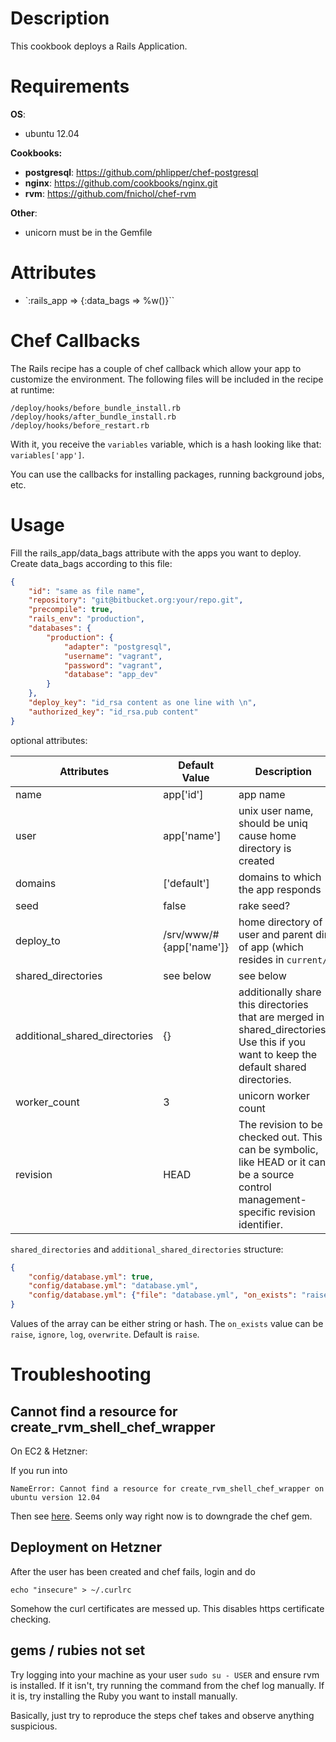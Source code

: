 Description
===========

This cookbook deploys a Rails Application. 

Requirements
============

**OS**:

- ubuntu 12.04

**Cookbooks:**

- **postgresql**: https://github.com/phlipper/chef-postgresql
- **nginx**: https://github.com/cookbooks/nginx.git
- **rvm**: https://github.com/fnichol/chef-rvm

**Other**:

- unicorn must be in the Gemfile

Attributes
==========

- `:rails_app => {:data_bags => %w()}``

Chef Callbacks
==============

The Rails recipe has a couple of chef callback which allow your app to customize the environment.
The following files will be included in the recipe at runtime:

```
/deploy/hooks/before_bundle_install.rb
/deploy/hooks/after_bundle_install.rb
/deploy/hooks/before_restart.rb
````

With it, you receive the `variables` variable, which is a hash looking like that: `variables['app']`.

You can use the callbacks for installing packages, running background jobs, etc.

Usage
=====

Fill the rails_app/data_bags attribute with the apps you want to deploy. Create data_bags according to this file:

```json
{
    "id": "same as file name",
    "repository": "git@bitbucket.org:your/repo.git",
    "precompile": true,
    "rails_env": "production",
    "databases": {
        "production": {
            "adapter": "postgresql",
            "username": "vagrant",
            "password": "vagrant",
            "database": "app_dev"
        }
    },
    "deploy_key": "id_rsa content as one line with \n",
    "authorized_key": "id_rsa.pub content"
}
```

optional attributes:

| Attributes | Default Value | Description |
| ---------- | ------------- | ----------- |
| name       | app['id']     | app name |
| user       | app['name']   | unix user name, should be uniq cause home directory is created |
| domains    | ['default']   | domains to which the app responds |
| seed       | false         | rake seed? |
| deploy_to  | /srv/www/#{app['name']} | home directory of user and parent dir of app (which resides in `current/` |
| shared_directories | see below | see below |
| additional_shared_directories | {} | additionally share this directories that are merged in shared_directories. Use this if you want to keep the default shared directories. |
| worker_count | 3 | unicorn worker count |
| revision | HEAD | The revision to be checked out. This can be symbolic, like HEAD or it can be a source control management-specific revision identifier. |

`shared_directories` and `additional_shared_directories` structure:

```json
{
    "config/database.yml": true,
    "config/database.yml": "database.yml",
    "config/database.yml": {"file": "database.yml", "on_exists": "raise"}
}
```

Values of the array can be either string or hash.
The `on_exists` value can be `raise`, `ignore`, `log`, `overwrite`. Default is `raise`.

# Troubleshooting

## Cannot find a resource for create_rvm_shell_chef_wrapper

On EC2 & Hetzner:

If you run into

    NameError: Cannot find a resource for create_rvm_shell_chef_wrapper on ubuntu version 12.04

Then see [here](https://github.com/fnichol/chef-rvm/issues/178). Seems only way right now is to downgrade the
chef gem.

## Deployment on Hetzner

After the user has been created and chef fails, login and do

    echo "insecure" > ~/.curlrc

Somehow the curl certificates are messed up. This disables https certificate checking.

## gems / rubies not set

Try logging into your machine as your user `sudo su - USER` and ensure rvm is installed.
If it isn't, try running the command from the chef log manually.
If it is, try installing the Ruby you want to install manually.

Basically, just try to reproduce the steps chef takes and observe anything suspicious.



